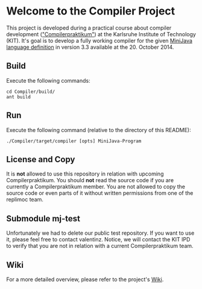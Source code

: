 # Welcome to the Compiler Project

This project is developed during a practical course about compiler development (["Compilerpraktikum"](https://pp.info.uni-karlsruhe.de/lehre/WS201415/compprakt/)) at the Karlsruhe Institute of Technology (KIT). It's goal is to develop a fully working compiler for the given [MiniJava language definition](https://pp.info.uni-karlsruhe.de/lehre/WS201415/compprakt/intern/sprachbericht.pdf) in version 3.3 available at the 20. October 2014.

## Build

Execute the following commands:

```
cd Compiler/build/
ant build
```

## Run

Execute the following command (relative to the directory of this README):

```
./Compiler/target/compiler [opts] MiniJava-Program
```

## License and Copy

It is **not** allowed to use this repository in relation with upcoming Compilerpraktikum. You should **not** read
the source code if you are currently a Compilerpraktikum member. You are not allowed to copy the source code or even parts of it without written permissions from one of the replimoc team.

## Submodule mj-test

Unfortunately we had to delete our public test repository. If you want to use it, please feel free to contact
valentinz.
Notice, we will contact the KIT IPD to verify that you are not in relation with a current Compilerpraktikum team.

## Wiki

For a more detailed overview, please refer to the project's [Wiki](https://github.com/andreas-eberle/compiler/wiki).

